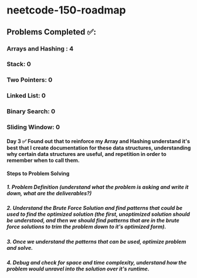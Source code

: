 # neetcode-150-roadmap

## Problems Completed ✅:  
  ### Arrays and Hashing : 4
  ### Stack: 0
  ### Two Pointers: 0
  ### Linked List: 0
  ### Binary Search: 0
  ### Sliding Window: 0

#### Day 3 ✅ Found out that to reinforce my Array and Hashing understand it's best that I create documentation for these data structures, understanding why certain data structures are useful, and repetition in order to remember when to call them.

#### Steps to Problem Solving
##### 1. Problem Definition (understand what the problem is asking and write it down, what are the deliverables?)
##### 2. Understand the Brute Force Solution and find patterns that could be used to find the optimized solution (the first, unoptimized solution should be understood, and then we should find patterns that are in the brute force solutions to trim the problem down to it's optimized form).
##### 3. Once we understand the patterns that can be used, optimize problem and solve.
##### 4. Debug and check for space and time complexity, understand how the problem would unravel into the solution over it's runtime.

